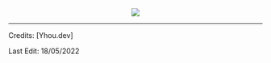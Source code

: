 <div align="center">
  <a href="https://discord.gg/AMwncqP2">
<img align="center" src="https://upload.wikimedia.org/wikipedia/commons/thumb/2/20/Matrix_Digital_rain_banner.gif/798px-Matrix_Digital_rain_banner.gif?20180717112308">
  </a>
</div>
<body>
</p> 

------
</p>
<div>Credits: [Yhou.dev]</div>
</p>
<div>Last Edit: 18/05/2022</div>
